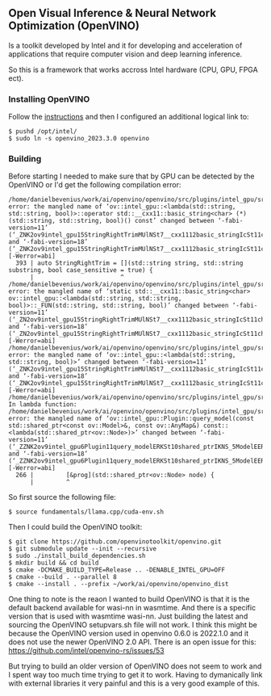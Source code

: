 ## Open Visual Inference & Neural Network Optimization (OpenVINO)
Is a toolkit developed by Intel and it for developing and acceleration of
applications that require computer vision and deep learning inference.

So this is a framework that works accross Intel hardware (CPU, GPU, FPGA ect).

### Installing OpenVINO
Follow the [instructions](https://docs.openvino.ai/2023.3/openvino_docs_install_guides_installing_openvino_from_archive_linux.html) and then I configured an additional logical link to:
```console
$ pushd /opt/intel/
$ sudo ln -s openvino_2023.3.0 openvino
```

### Building
Before starting I needed to make sure that by GPU can be detected by the
OpenVINO or I'd get the following compilation error:
```console
/home/danielbevenius/work/ai/openvino/openvino/src/plugins/intel_gpu/src/plugin/plugin.cpp:393:24: error: the mangled name of ‘ov::intel_gpu::<lambda(std::string, std::string, bool)>::operator std::__cxx11::basic_string<char> (*)(std::string, std::string, bool)() const’ changed between ‘-fabi-version=11’ (‘_ZNK2ov9intel_gpu15StringRightTrimMUlNSt7__cxx1112basic_stringIcSt11char_traitsIcESaIcEEES6_bE_cvPFS6_S6_S6_bEEv’) and ‘-fabi-version=18’ (‘_ZNK2ov9intel_gpu15StringRightTrimMUlNSt7__cxx1112basic_stringIcSt11char_traitsIcESaIcEEES7_bE_cvPFS7_S7_S7_bEEv’) [-Werror=abi]
  393 | auto StringRightTrim = [](std::string string, std::string substring, bool case_sensitive = true) {
      |                        ^
/home/danielbevenius/work/ai/openvino/openvino/src/plugins/intel_gpu/src/plugin/plugin.cpp:393:24: error: the mangled name of ‘static std::__cxx11::basic_string<char> ov::intel_gpu::<lambda(std::string, std::string, bool)>::_FUN(std::string, std::string, bool)’ changed between ‘-fabi-version=11’ (‘_ZN2ov9intel_gpu15StringRightTrimMUlNSt7__cxx1112basic_stringIcSt11char_traitsIcESaIcEEES6_bE_4_FUNES6_S6_b’) and ‘-fabi-version=18’ (‘_ZN2ov9intel_gpu15StringRightTrimMUlNSt7__cxx1112basic_stringIcSt11char_traitsIcESaIcEEES7_bE_4_FUNES7_S7_b’) [-Werror=abi]
/home/danielbevenius/work/ai/openvino/openvino/src/plugins/intel_gpu/src/plugin/plugin.cpp:393:24: error: the mangled name of ‘ov::intel_gpu::<lambda(std::string, std::string, bool)>’ changed between ‘-fabi-version=11’ (‘_ZNK2ov9intel_gpu15StringRightTrimMUlNSt7__cxx1112basic_stringIcSt11char_traitsIcESaIcEEES6_bE_clES6_S6_b’) and ‘-fabi-version=18’ (‘_ZNK2ov9intel_gpu15StringRightTrimMUlNSt7__cxx1112basic_stringIcSt11char_traitsIcESaIcEEES7_bE_clES7_S7_b’) [-Werror=abi]
/home/danielbevenius/work/ai/openvino/openvino/src/plugins/intel_gpu/src/plugin/plugin.cpp: In lambda function:
/home/danielbevenius/work/ai/openvino/openvino/src/plugins/intel_gpu/src/plugin/plugin.cpp:266:9: error: the mangled name of ‘ov::intel_gpu::Plugin::query_model(const std::shared_ptr<const ov::Model>&, const ov::AnyMap&) const::<lambda(std::shared_ptr<ov::Node>)>’ changed between ‘-fabi-version=11’ (‘_ZZNK2ov9intel_gpu6Plugin11query_modelERKSt10shared_ptrIKNS_5ModelEERKSt3mapINSt7__cxx1112basic_stringIcSt11char_traitsIcESaIcEEENS_3AnyESt4lessISE_ESaISt4pairIKSE_SF_EEEENKUlS2_INS_4NodeEEE0_clESQ_’) and ‘-fabi-version=18’ (‘_ZZNK2ov9intel_gpu6Plugin11query_modelERKSt10shared_ptrIKNS_5ModelEERKSt3mapINSt7__cxx1112basic_stringIcSt11char_traitsIcESaIcEEENS_3AnyESt4lessISE_ESaISt4pairIKSE_SF_EEEENKUlS2_INS_4NodeEEE_clESQ_’) [-Werror=abi]
  266 |         [&prog](std::shared_ptr<ov::Node> node) {
      |         ^
```

So first source the following file:
```console
$ source fundamentals/llama.cpp/cuda-env.sh
```

Then I could build the OpenVINO toolkit:
```console
$ git clone https://github.com/openvinotoolkit/openvino.git
$ git submodule update --init --recursive
$ sudo ./install_build_dependencies.sh
$ mkdir build && cd build
$ cmake -DCMAKE_BUILD_TYPE=Release .. -DENABLE_INTEL_GPU=OFF
$ cmake --build . --parallel 8
$ cmake --install . --prefix ~/work/ai/openvino/openvino_dist
```
One thing to note is the reaon I wanted to build OpenVINO is that it is the
default backend available for wasi-nn in wasmtime. And there is a specific
version that is used with wasmtime wasi-nn. Just building the latest and
sourcing the OpenVINO setupvars.sh file will not work. I think this might be
because the OpenVINO version used in openvino 0.6.0 is 2022.1.0 and it does
not use the newer OpenVINO 2.0 API. There is an open issue for this:
https://github.com/intel/openvino-rs/issues/53

But trying to build an older version of OpenVINO does not seem to work and I
spent way too much time trying to get it to work. Having to dymanically link
with external libraries it very painful and this is a very good example of this.

